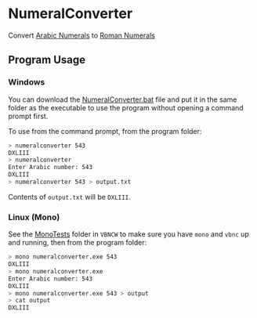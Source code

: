 # NumeralConverter
Convert [Arabic Numerals](https://en.wikipedia.org/wiki/Arabic_numerals) to [Roman Numerals](https://en.wikipedia.org/wiki/Roman_numerals)

## Program Usage
### Windows
You can download the [NumeralConverter.bat](https://github.com/Walkman100/NumeralConverter/blob/master/numeralconverter.bat) file and put it in the same folder as the executable to use the program without opening a command prompt first.

To use from the command prompt, from the program folder:
```sh
> numeralconverter 543
DXLIII
> numeralconverter
Enter Arabic number: 543
DXLIII
> numeralconverter 543 > output.txt
```
Contents of `output.txt` will be `DXLIII`.

### Linux (Mono)
See the [MonoTests](https://github.com/Walkman100/VBNCW/tree/master/MonoTests) folder in `VBNCW` to make sure you have `mono` and `vbnc` up and running, then from the program folder:
```sh
> mono numeralconverter.exe 543
DXLIII
> mono numeralconverter.exe
Enter Arabic number: 543
DXLIII
> mono numeralconverter.exe 543 > output
> cat output
DXLIII
```
